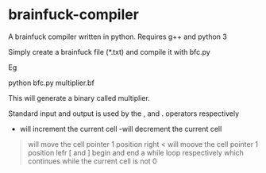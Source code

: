 # brainfuck-compiler
A brainfuck compiler written in python. Requires g++ and python 3

Simply create a brainfuck file (*.txt) and compile it with bfc.py

Eg

python bfc.py multiplier.bf

This will generate a binary called multiplier.

Standard input and output is used by the , and . operators respectively
+ will increment the current cell
-will decrement the current cell
> will move the cell pointer 1 position right
< will moove the cell pointer 1 position lefr
[ and ] begin and end a while loop respectively which continues while the current cell is not 0
